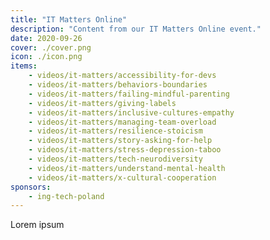 ```yaml
---
title: "IT Matters Online"
description: "Content from our IT Matters Online event."
date: 2020-09-26
cover: ./cover.png
icon: ./icon.png
items:
    - videos/it-matters/accessibility-for-devs
    - videos/it-matters/behaviors-boundaries
    - videos/it-matters/failing-mindful-parenting
    - videos/it-matters/giving-labels
    - videos/it-matters/inclusive-cultures-empathy
    - videos/it-matters/managing-team-overload
    - videos/it-matters/resilience-stoicism
    - videos/it-matters/story-asking-for-help
    - videos/it-matters/stress-depression-taboo
    - videos/it-matters/tech-neurodiversity
    - videos/it-matters/understand-mental-health
    - videos/it-matters/x-cultural-cooperation
sponsors:
    - ing-tech-poland
---
```


Lorem ipsum
